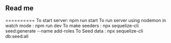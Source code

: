 ## Read me 

==========
To start server: npm run start
To run server using nodemon in watch mode : npm run dev
To make seeders : npx sequelize-cli seed:generate --name add-roles
To Seed data :  npx sequelize-cli db:seed:all